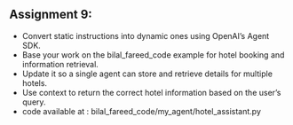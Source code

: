 
## Assignment 9:

- Convert static instructions into dynamic ones using OpenAI’s Agent SDK.
- Base your work on the bilal_fareed_code example for hotel booking and information retrieval.
- Update it so a single agent can store and retrieve details for multiple hotels.
- Use context to return the correct hotel information based on the user’s query.
- code available at : bilal_fareed_code/my_agent/hotel_assistant.py
